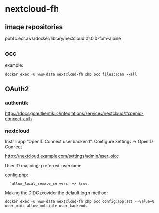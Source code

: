# nextcloud-fh

## image repositories

public.ecr.aws/docker/library/nextcloud:31.0.0-fpm-alpine

## occ

example:

```
docker exec -u www-data nextcloud-fh php occ files:scan --all
```



## OAuth2

### authentik

<https://docs.goauthentik.io/integrations/services/nextcloud/#openid-connect-auth>

### nextcloud

Install app "OpenID Connect user backend". Configure Settings -> OpenID Connect

<https://nextcloud.example.com/settings/admin/user_oidc>

User ID mapping: preferred_username

config.php:

```
  'allow_local_remote_servers' => true,
```

Making the OIDC provider the default login method:

```
docker exec -u www-data nextcloud-fh php occ config:app:set --value=0 user_oidc allow_multiple_user_backends
```

